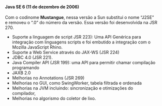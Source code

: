 #### Java SE 6 (11 de dezembro de 2006)


Com o codinome **Mustangue**, nessa versão a Sun substitui o nome “J2SE” e removeu o “.0” do número da versão. Essa versão foi desenvolvida na JSR 270.

* Suporte a linguagem de script JSR 223): Uma API Genérica para integração com linguagens scripts e foi embutido a integração com o Mozilla JavaScript Rhino.
* Suporte a Web Service através do JAX-WS (JSR 224) 
* JDBC 4.0  (JSR 221). 
* Java Compiler API (JSR 199): uma API para permitir chamar compilação programando
* JAXB  2.0
* Melhorias no Annotations (JSR 269)
* Melhorias no GUI, como SwingWorker, tabela filtrada e ordenada
* Melhorias na JVM incluindo: sincronização e otimizações do compilador,
* Melhorias no algorismo do coletor de lixo.